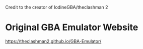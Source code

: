Credit to the creator of IodineGBA/theclashman 2

# Original GBA Emulator Website

https://theclashman2.github.io/GBA-Emulator/
